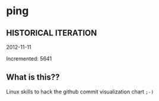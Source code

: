 # ping

## HISTORICAL ITERATION
2012-11-11

Incremented: 5641

## What is this?? 
Linux skills to hack the github commit visualization chart `;-)`
